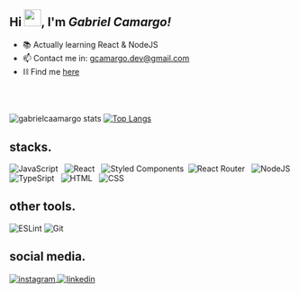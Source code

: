 ## Hi <img src="https://raw.githubusercontent.com/kaueMarques/kaueMarques/master/hi.gif" width="30px">, I'm ***Gabriel Camargo!***

- 📚 Actually learning React & NodeJS
- 📫 Contact me in: gcamargo.dev@gmail.com
- ⛓️ Find me [here](https://gabcamargo-personal-links.netlify.app)
##
<br>

![gabrielcaamargo stats](https://github-readme-stats.vercel.app/api?username=gabrielcaamargo&count_private=true&show_icons=true&theme=tokyonight)
[![Top Langs](https://github-readme-stats.vercel.app/api/top-langs/?username=gabrielcaamargo&layout=compact&theme=tokyonight&card_width=550)](https://github.com/anuraghazra/github-readme-stats)

##

## stacks. &nbsp;

![JavaScript](https://img.shields.io/badge/JavaScript-F7DF1E?style=for-the-badge&logo=javascript&logoColor=black) &nbsp;
![React](https://img.shields.io/badge/React-20232A?style=for-the-badge&logo=react&logoColor=61DAFB) &nbsp;
![Styled Components](https://img.shields.io/badge/styled--components-DB7093?style=for-the-badge&logo=styled-components&logoColor=white)&nbsp;
![React Router](https://img.shields.io/badge/React_Router-CA4245?style=for-the-badge&logo=react-router&logoColor=white) &nbsp;
![NodeJS](https://img.shields.io/badge/Node.js-43853D?style=for-the-badge&logo=node.js&logoColor=white)&nbsp;
![TypeSript](https://img.shields.io/badge/TypeScript-007ACC?style=for-the-badge&logo=typescript&logoColor=white) &nbsp;
![HTML](https://img.shields.io/badge/HTML5-E34F26?style=for-the-badge&logo=html5&logoColor=white) &nbsp;
![CSS](https://img.shields.io/badge/CSS3-1572B6?style=for-the-badge&logo=css3&logoColor=white) &nbsp;

  ##
## other tools.
![ESLint](https://img.shields.io/badge/eslint-3A33D1?style=for-the-badge&logo=eslint&logoColor=white)
![Git](https://img.shields.io/badge/GIT-E44C30?style=for-the-badge&logo=git&logoColor=white) &nbsp;

## social media. &nbsp; 

 <a href="https://instagram.com/gabcamargo" target="_blank">
 <img align="center" src="https://img.shields.io/badge/Instagram-E4405F?style=for-the-badge&logo=instagram&logoColor=white" alt="instagram"/>
</a>
<a href="https://www.linkedin.com/in/gabrielcaamargo/" target="_blank">
 <img align="center" src="https://img.shields.io/badge/LinkedIn-0077B5?style=for-the-badge&logo=linkedin&logoColor=white" alt="linkedin"/>
</a>

